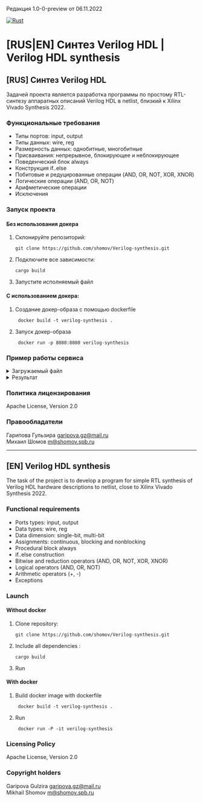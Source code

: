 Редакция 1.0-0-preview от 06.11.2022


[![Rust](https://github.com/shomov/Verilog-synthesis/actions/workflows/rust.yml/badge.svg?branch=develop)](https://github.com/shomov/Verilog-synthesis/actions/workflows/rust.yml)


# [RUS|EN] Синтез Verilog HDL | Verilog HDL synthesis

## [RUS] Синтез Verilog HDL

Задачей проекта является разработка программы по простому RTL-синтезу аппаратных описаний Verilog HDL в netlist, близкий к Xilinx Vivado Synthesis 2022.

### Функциональные требования

* Типы портов: input, output
* Типы данных: wire, reg
* Размерность данных: однобитные, многобитные 
* Присваивания: непрерывное, блокирующее и неблокирующее 
* Поведенческий блок always
* Конструкция if..else
* Побитовые и редуцированные операции (AND, OR, NOT, XOR, XNOR)
* Логические операции (AND, OR, NOT)
* Арифметические операции
* Исключения

### Запуск проекта
#### Без использования докера
   
 1. Склонируйте репозиторий:

        git clone https://github.com/shomov/Verilog-synthesis.git

 2. Подключите все зависимости: 
   
        cargo build 

 3. Запустите исполняемый файл


#### С использованием докера:
1. Создание докер-образа с помощью dockerfile

        docker build -t verilog-synthesis .

2. Запуск докер-образа
   
        docker run -p 8080:8080 verilog-synthesis 

### Пример работы сервиса

<details ><summary>Загружаемый файл</summary>
  
    `timescale 1ns / 1ps

    //////////////////////////////////////////////////////////////////////////////////
    // Company: 
    // Engineer: 
    // 
    // Create Date: 05.11.2022 22:25:59
    // Design Name: 
    // Module Name: top
    // Project Name: 
    // Target Devices: 
    // Tool Versions: 
    // Description: 
    // 
    // Dependencies: 
    // 
    // Revision:
    // Revision 0.01 - File Created
    // Additional Comments:
    // 
    //////////////////////////////////////////////////////////////////////////////////
    module top(
            input clk,
            input wire rst,
            input [1:0] a,
            input [1:0] b,
            input d,
            input e,
            output f,
            output reg [1:0] c
        );
        always_ff @(posedge clk) begin
            c <= a + b;
        end
    endmodule
  
  
</details>

<details ><summary>Результат</summary>

    //Garipova & Shomov Verilog HDL synthesis tool
    //Synthesis Time UTC 09:55:59
    `timescale 1 ps / 1 ps

    (* STRUCTURAL_NETLIST = "yes" *)
    module top(
    e,
    d,
    rst,
    a,
    clk,
    b,
    c,
    f
    );
    input e;
    input d;
    input rst;
    input [1:0] a;
    input clk;
    input [1:0] b;
    output [1:0] c;
    output f;
    wire \<const1> ;
    wire e;
    wire e_IBUF;
    wire d;
    wire d_IBUF;
    wire rst;
    wire rst_IBUF;
    wire [1:0] a;
    wire [1:0] a_IBUF;
    wire clk;
    wire clk_IBUF;
    wire [1:0] b;
    wire [1:0] b_IBUF;
    wire [1:0] c;
    wire [1:0] c_OBUF;
    wire f;
    wire f_OBUF;
    VCC VCC
        (.P(\<const1> ));
    IBUF \e_IBUF_inst 
        (.I(e), 
        .O(e_IBUF));
    IBUF \d_IBUF_inst 
        (.I(d), 
        .O(d_IBUF));
    IBUF \rst_IBUF_inst 
        (.I(rst), 
        .O(rst_IBUF));
    IBUF \a_IBUF[0]_inst 
        (.I(a[0]), 
        .O(a_IBUF[0]));
    IBUF \a_IBUF[0]_inst 
        (.I(a[1]), 
        .O(a_IBUF[1]));
    IBUF \clk_IBUF_inst 
        (.I(clk), 
        .O(clk_IBUF));
    IBUF \b_IBUF[0]_inst 
        (.I(b[0]), 
        .O(b_IBUF[0]));
    IBUF \b_IBUF[0]_inst 
        (.I(b[1]), 
        .O(b_IBUF[1]));
    OBUF \c_OBUF[0]_inst 
        (.I(c[0]), 
        .O(c_OBUF[0]));
    OBUF \c_OBUF[0]_inst 
        (.I(c[1]), 
        .O(c_OBUF[1]));
    OBUF \f_OBUF_inst 
        (.I(f), 
        .O(f_OBUF));
    wire [2:0]p_1_in;
    LUT2 #(
        .INIT(4'h2)) 
        \c[0]_i_1 
        (.I0(a_IBUF[0]),
        .I1(b_IBUF[0]),
        .O(p_1_in[0]));
        (* SOFT_HLUTNM = "soft_lutpair0" *) 
    LUT4 #(
        .INIT(16'h2)) 
        \c[1]_i_1 
        (.I0(a_IBUF[0]),
        .I1(b_IBUF[0]),
        .I2(b_IBUF[1]),
        .I3(a_IBUF[1]),
        .O(p_1_in[1]));



</details>

 


### Политика лицензирования 

Apache License, Version 2.0

### Правообладатели

Гарипова Гульзира garipova.gz@mail.ru<br>
Михаил Шомов m@shomov.spb.ru

<hr>

## [EN] Verilog HDL synthesis

The task of the project is to develop a program for simple RTL synthesis of Verilog HDL hardware descriptions to netlist, close to Xilinx Vivado Synthesis 2022.

### Functional requirements

* Ports types: input, output
* Data types: wire, reg
* Data dimension: single-bit, multi-bit
* Assignments: continuous, blocking and nonblocking
* Procedural block always
* if..else construction
* Bitwise and reduction operators (AND, OR, NOT, XOR, XNOR)
* Logical operators (AND, OR, NOT)
* Arithmetic operators (+, -)
* Exceptions 


### Launch 
#### Without docker
   
 1. Clone repository:

        git clone https://github.com/shomov/Verilog-synthesis.git

 2. Include all dependencies : 
   
        cargo build 

 3. Run 


#### With docker
1. Build docker image with dockerfile

        docker build -t verilog-synthesis .

2. Run 
   
        docker run -P -it verilog-synthesis 


### Licensing Policy

Apache License, Version 2.0

### Copyright holders

Garipova Gulzira garipova.gz@mail.ru<br>
Mikhail Shomov m@shomov.spb.ru
